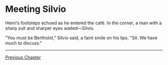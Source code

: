 # Meeting Silvio

<script>
	import { Clue } from '$lib/mdsvex-components.js';
</script>

Henri’s footsteps echoed as he entered the café. In the corner, a man with a sharp suit and sharper eyes waited—Silvio.

"You must be Bertholot," Silvio said, a faint smile on his lips. "Sit. We have much to discuss."

<Clue text="Notice Silvio's cufflinks—they bear an unfamiliar crest." />

---

[Previous Chapter](01-an-american-morning.md)
